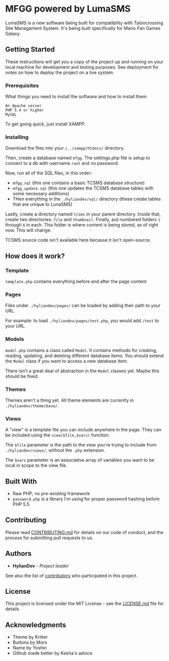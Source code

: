 # MFGG powered by LumaSMS

LumaSMS is a new software being built for compatibility with Taloncrossing Site Managament System. It's being built specifically for Mario Fan Games Galaxy.

## Getting Started

These instructions will get you a copy of the project up and running on your local machine for development and testing purposes. See deployment for notes on how to deploy the project on a live system.

### Prerequisites

What things you need to install the software and how to install them

```
An Apache server
PHP 5.4 or higher
MySQL
```

To get going quick, just install XAMPP.

### Installing

Download the files into your `/../xampp/htdocs/` directory.

Then, create a database named `mfgg`. The settings.php file is setup to connect to a db with username `root` and no password.

Now, run all of the SQL files, in this order:
* `mfgg.sql` (this one contains a basic TCSMS database structure)
* `mfgg_update.sql` (this one updates the TCSMS database tables with some necessary additions)
* THen everything in the `./hyliandev/sql/` directory (these create tables that are unique to LunaSMS)

Lastly, create a directory named `tcsms` in your parent directory. Inside that, create two directories: `file` and `thumbnail`. Finally, put numbered folders `1` through `6` in each. This folder is where content is being stored, as of right now. This will change.

TCSMS source code isn't available here because it isn't open-source.

## How does it work?

### Template

`template.php` contains everything before and after the page content

### Pages

Files under `./hyliandev/pages/` can be loaded by adding their path to your URL.

For example: to load `./hyliandev/pages/test.php`, you would add `/test` to your URL.

### Models

`model.php` contains a class called `Model`. It contains methods for creating, reading, updating, and deleting different database items. You should extend the `Model` class if you want to access a new database item.

There isn't a great deal of abstraction in the `Model` classes yet. Maybe this should be fixed.

### Themes

Themes aren't a thing yet. All theme elements are currently in `./hyliandev/theme/base/`.

### Views

A "view" is a template file you can include anywhere in the page. They can be included using the `view($file,$vars)` function.

The `$file` parameter is the path to the view you're trying to include from `./hyliandev/views/`, without the `.php` extension.

The `$vars` parameter is an associative array of variables you want to be local in scope to the view file.

## Built With

* Raw PHP; no pre-existing framework
* `password.php` is a library I'm using for proper password hashing before PHP 5.5

## Contributing

Please read [CONTRIBUTING.md](CONTRIBUTING.md) for details on our code of conduct, and the process for submitting pull requests to us.

## Authors

* **HylianDev** - *Project leader*

See also the list of [contributors](https://github.com/hyliandev/mfgg3/contributors) who participated in this project.

## License

This project is licensed under the MIT License - see the [LICENSE.md](LICENSE.md) file for details

## Acknowledgments

* Theme by Kritter
* Buttons by Mors
* Name by Yoshin
* Github made better by Kesha's advice
